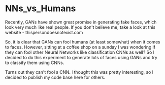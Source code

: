 # NNs_vs_Humans

Recently, GANs have shown great promise in generating fake faces, which look very much like real people. If you don't believe me, take a look at this website - thispersondoesnotexist.com

So, it is clear that GANs can fool humans (at least somewhat) when it comes to faces. However, sitting at a coffee shop on a sunday I was wondering if they can fool other Neural Networks like classification CNNs as well? So I decided to do this experiment to generate lots of faces using GANs and try to classify them using CNNs.

Turns out they can't fool a CNN. I thought this was pretty interesting, so I decided to publish my code base here for others.
